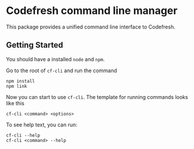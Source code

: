 # Codefresh command line manager
This package provides a unified command line interface to Codefresh.

## Getting Started
You should have a installed `node` and `npm`.

Go to the root of `cf-cli` and run the command 

```
npm install
npm link
```

Now you can start to use `cf-cli`. The template for running commands looks like this

```
cf-cli <command> <options>
```

To see help text, you can run:

```
cf-cli --help
cf-cli <command> --help
```
